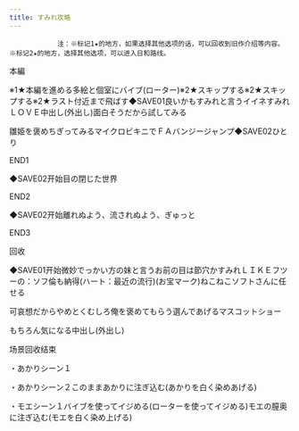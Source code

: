 ```yaml
---
title: すみれ攻略
---
```


                注：※标记1★的地方，如果选择其他选项的话，可以回收到旧作介绍等内容。※标记2★的地方，选择其他选项，可以进入日和路线。

本編

※1★本編を進める多絵と個室にバイブ(ローター)※2★スキップする※2★スキップする※2★ラスト付近まで飛ばす◆SAVE01良いかもすみれと言うイイネすみれＬＯＶＥ中出し(外出し)面白そうだから試してみる

雛姫を褒めちぎってみるマイクロビキニでＦＡバンジージャンプ◆SAVE02ひとり

END1

◆SAVE02开始目の閉じた世界

END2

◆SAVE02开始離れぬよう、流されぬよう、ぎゅっと

END3

回收

◆SAVE01开始微妙でっかい方の妹と言うお前の目は節穴かすみれＬＩＫＥフツーの：ソフ倫も納得(ハート：最近の流行)(お宝マーク)ねこねこソフトさんに任せる

可哀想だからやめとくむしろ俺を褒めてもらう選んであげるマスコットショー

もちろん気になる中出し(外出し)

场景回收结束

・あかりシーン１

・あかりシーン２このままあかりに注ぎ込む(あかりを白く染めあげる)

・モエシーン１バイブを使ってイジめる(ローターを使ってイジめる)モエの膣奥に注ぎ込む(モエを白く染め上げる)
              
